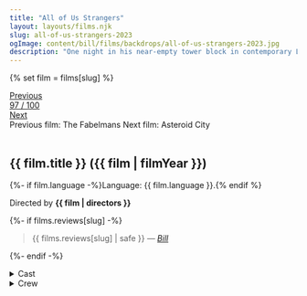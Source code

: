 ```yaml
---
title: "All of Us Strangers"
layout: layouts/films.njk
slug: all-of-us-strangers-2023
ogImage: content/bill/films/backdrops/all-of-us-strangers-2023.jpg
description: "One night in his near-empty tower block in contemporary London, Adam has a chance encounter with a mysterious neighbor Harry, which punctures the rhythm of his everyday life."
---
```


{% set film = films[slug] %}

<nav class="films">
  <div class="prev">
    <a href="../the-fabelmans-2022"><i class="fa-solid fa-chevron-left fa-xs"></i> Previous</a>
  </div>
  <div>
    <a class="simple" href="../">97 / 100</a>
  </div>
  <div class="next">
    <a href="../asteroid-city-2023">Next <i class="fa-solid fa-chevron-right fa-xs"></i></a>
  </div>
  <div class="hint">
    <span class="prev-hint">
      <span class="sr-only">Previous film:</span>
      The Fabelmans
    </span>
    <span class="next-hint">
      <span class="sr-only">Next film:</span>
      Asteroid City
    </span>
  </div>
</nav>

<article class="film slug-all-of-us-strangers-2023">
  <div class="backdrop-and-poster">
    <img class="poster" src="../films/posters/{{ slug }}.jpg" alt="">
    <img class="backdrop" src="../films/backdrops/{{ slug }}.jpg" alt="">
  </div>

  <h1>{{ film.title }} ({{ film | filmYear }})</h1>

  <p>
    {%- if film.language -%}Language: {{ film.language }}.{% endif %}
    
  </p>

  <p class="director">
    Directed by <strong>{{ film | directors }}</strong>
  </p>

  {%- if films.reviews[slug] -%}
    <blockquote> 
      {{ films.reviews[slug] | safe }} <em>—&nbsp;<a href="/bill">Bill</a></em>
    </blockquote> 
  {%- endif -%}

  <details>
    <summary>
      Cast
    </summary>
    <ul>
      {%- for cast in film.credits.cast -%}
        <li>
          {{ cast.name }} as <em>{{ cast.character }}</em>
        </li>
      {%- endfor -%}
    </ul>
  </details>

  <details>
    <summary>
      Crew
    </summary>
    <ul>
      {%- for crew in film.credits.crew -%}
        <li>
          {{ crew.name }} &mdash; <em>{{ crew.job }}</em>
        </li>
      {%- endfor -%}
    </ul>
  </details>

</article>
